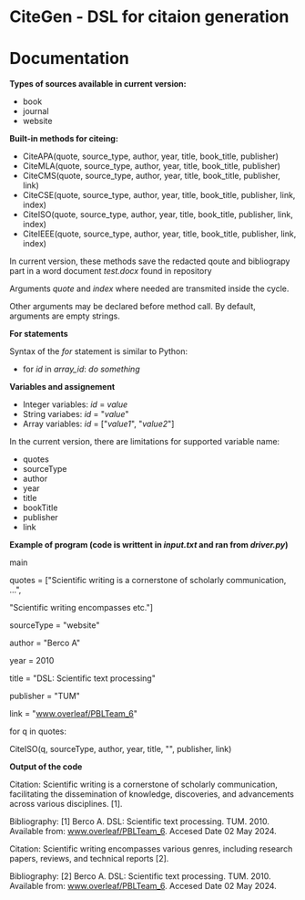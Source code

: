 # CiteGen - DSL for citaion generation

# Documentation

  **Types of sources available in current version:**

  - book
  - journal
  - website
    
**Built-in methods for citeing:**

- CiteAPA(quote, source_type, author, year, title, book_title, publisher)
- CiteMLA(quote, source_type, author, year, title, book_title, publisher)
- CiteCMS(quote, source_type, author, year, title, book_title, publisher, link)
- CiteCSE(quote, source_type, author, year, title, book_title, publisher, link, index)
- CiteISO(quote, source_type, author, year,  title, book_title, publisher, link, index)
- CiteIEEE(quote, source_type, author, year, title, book_title, publisher, link, index)

In current version, these methods save the redacted qoute and bibliograpy part in a word document *test.docx* found in repository

Arguments *quote* and *index* where needed are transmited inside the cycle.

Other arguments may be declared before method call. By default, arguments are empty strings.

**For statements**

Syntax of the *for* statement is similar to Python:

- for *id* in *array_id*: *do something*

**Variables and assignement**

- Integer variables: *id* = *value*
- String variabes: *id* = "*value*"
- Array variables: *id* = ["*value1*", "*value2*"]

In the current version, there are limitations for supported variable name:

- quotes
- sourceType
- author
- year
- title
- bookTitle
- publisher
- link

**Example of program (code is writtent in *input.txt* and ran from *driver.py*)**

main

quotes = ["Scientific writing is a cornerstone of scholarly communication, ...",

"Scientific writing encompasses etc."]

sourceType = "website"

author = "Berco A"

year = 2010

title = "DSL: Scientific text processing"

publisher = "TUM"

link = "www.overleaf/PBLTeam_6"

for q in quotes:

CiteISO(q, sourceType, author, year, title, "", publisher, link)

**Output of the code**

Citation: Scientific writing is a cornerstone of scholarly communication, facilitating the dissemination of knowledge, discoveries, and advancements across various disciplines. [1].

Bibliography: [1]  Berco A. DSL: Scientific text processing. TUM. 2010. Available from: www.overleaf/PBLTeam_6. Accesed Date 02 May 2024.

Citation: Scientific writing encompasses various genres, including research papers, reviews, and technical reports [2].

Bibliography: [2]  Berco A. DSL: Scientific text processing. TUM. 2010. Available from: www.overleaf/PBLTeam_6. Accesed Date 02 May 2024.
